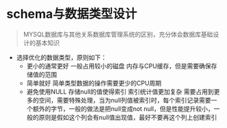 # schema与数据类型设计
> MYSQL数据库与其他关系数据库管理系统的区别，充分体会数据库基础设计的基本知识
* 选择优化的数据类型，原则如下：
  - 更小的通常更好  一般占用较小的磁盘 内存与CPU缓存，但是需要确保存储值的范围
  - 简单就好   简单类型数据的操作需要更少的CPU周期
  - 避免使用NULL  存储null的值使得索引 索引统计值更加复杂 需要占用到更多的空间，需要特殊处理，当为null列值被索引时，每个索引记录需要一个额外的字节，一般的做法是把null变成not null，但是性能提升较小，一般的原则是假如这个列会有null值出现值，最好不要再这个列上创建索引